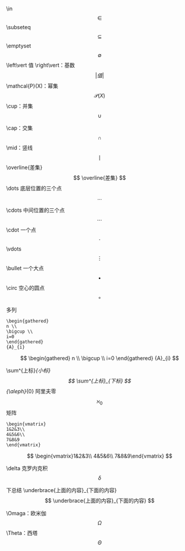 \in
$$
\in
$$
\subseteq
$$
\subseteq
$$
\emptyset
$$
\emptyset
$$
\left\vert 值 \right\vert：基数
$$
\left\vert 值 \right\vert
$$
\mathcal{P}(X)：幂集
$$
\mathcal{P}(X)
$$
\cup：并集
$$
\cup
$$


\cap：交集
$$
\cap
$$
\mid：竖线
$$
\mid
$$
\overline{差集} 
$$
\overline{差集}
$$
\dots 底层位置的三个点
$$
\dots
$$


\cdots 中间位置的三个点
$$
\cdots
$$
\cdot 一个点
$$
\cdot
$$
\vdots
$$
\vdots
$$
\bullet 一个大点
$$
\bullet
$$
\circ 空心的圆点
$$
\circ
$$


多列

```
\begin{gathered}
n \\
\bigcup \\
i=0
\end{gathered}
{A}_{i}
```

$$
\begin{gathered}
n \\
\bigcup \\
i=0
\end{gathered}
{A}_{i}
$$

\sum^{上标}_{小标}
$$
\sum^{上标}_{下标}
$$
{\aleph}_{0} 阿里夫零
$$
{\aleph}_{0}
$$
矩阵

```
\begin{vmatrix}
1&2&3\\
4&5&6\\ 
7&8&9
\end{vmatrix} 
```

$$
\begin{vmatrix}1&2&3\\ 4&5&6\\ 7&8&9\end{vmatrix} 
$$

\delta 克罗内克积
$$
\delta
$$

下总结 \underbrace{上面的内容}_{下面的内容}
$$
\underbrace{上面的内容}_{下面的内容}
$$

\Omaga：欧米伽
$$
\Omega
$$
\Theta：西塔
$$
\Theta
$$
